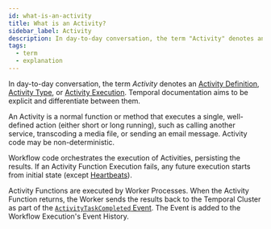 ```yaml
---
id: what-is-an-activity
title: What is an Activity?
sidebar_label: Activity
description: In day-to-day conversation, the term "Activity" denotes an Activity Type, Activity Definition, or Activity Execution.
tags:
  - term
  - explanation
---
```


In day-to-day conversation, the term _Activity_ denotes an [Activity Definition](/concepts/what-is-an-activity-definition), [Activity Type](/concepts/what-is-an-activity-type), or [Activity Execution](/concepts/what-is-an-activity-execution).
Temporal documentation aims to be explicit and differentiate between them.

An Activity is a normal function or method that executes a single, well-defined action (either short or long running), such as calling another service, transcoding a media file, or sending an email message.
Activity code may be non-deterministic.

Workflow code orchestrates the execution of Activities, persisting the results.
If an Activity Function Execution fails, any future execution starts from initial state (except [Heartbeats](/activities#activity-heartbeat)).

Activity Functions are executed by Worker Processes.
When the Activity Function returns, the Worker sends the results back to the Temporal Cluster as part of the [`ActivityTaskCompleted` Event](/references/events#activitytaskcompleted).
The Event is added to the Workflow Execution's Event History.
